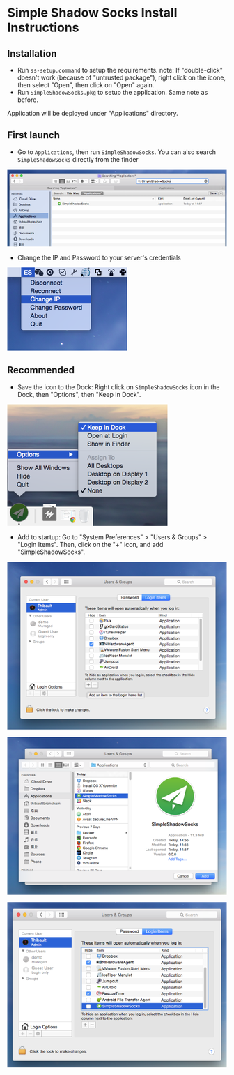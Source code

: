 # Simple Shadow Socks Install Instructions

## Installation

- Run `ss-setup.command` to setup the requirements. note: If "double-click" doesn't work (because of "untrusted package"), right click on the icone, then select "Open", then click on "Open" again.
- Run `SimpleShadowSocks.pkg` to setup the application. Same note as before.

Application will be deployed under "Applications" directory.

## First launch

- Go to `Applications`, then run `SimpleShadowSocks`. You can also search `SimpleShadowSocks` directly from the finder

![](resources/find.png)

- Change the IP and Password to your server's credentials

![](resources/change.png)

## Recommended

- Save the icon to the Dock: Right click on `SimpleShadowSocks` icon in the Dock, then "Options", then "Keep in Dock".

![](resources/keep.png)

- Add to startup: Go to "System Preferences" > "Users & Groups" > "Login Items". Then, click on the "+" icon, and add "SimpleShadowSocks".

![](resources/add_startup.png)

![](resources/choose_startup.png)

![](resources/startup.png)
